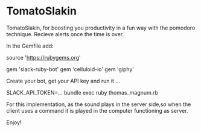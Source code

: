 # TomatoSlakin

TomatoSlakin, for boosting you productivity in a fun way with the pomodoro technique. Recieve alerts once the time is over.

In the Gemfile add:

source 'https://rubygems.org'

gem 'slack-ruby-bot'
gem 'celluloid-io'
gem 'giphy'


Create your bot, get your API key and run it ... 

SLACK_API_TOKEN=... bundle exec ruby thomas_magnum.rb

For this implementation, as the sound plays in the server side,so when the client uses a command it is played in the computer functioning as server. 

Enjoy!
